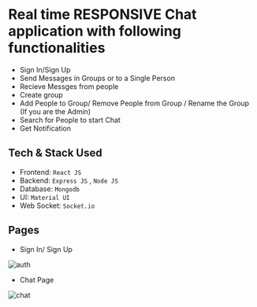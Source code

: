 # Real time RESPONSIVE Chat application with following functionalities
* Sign In/Sign Up
* Send Messages in Groups or to a Single Person
* Recieve Messges from people
* Create group
* Add People to Group/ Remove People from Group / Rename the Group (If you are the Admin)
* Search for People to start Chat
* Get Notification

## Tech & Stack Used
* Frontend: `React JS`
* Backend: `Express JS` , `Node JS`
* Database: `Mongodb`
* UI: `Material UI`
* Web Socket: `Socket.io`

## Pages
* Sign In/ Sign Up
<img src="https://user-images.githubusercontent.com/114077602/220884942-1a9fdf06-d733-46d2-8f5b-2bdcf16eb00b.png" alt="auth"/>

* Chat Page
<img src="https://user-images.githubusercontent.com/114077602/220885313-607f7187-3746-455c-8ad1-611d817fd130.png" alt="chat"/>
